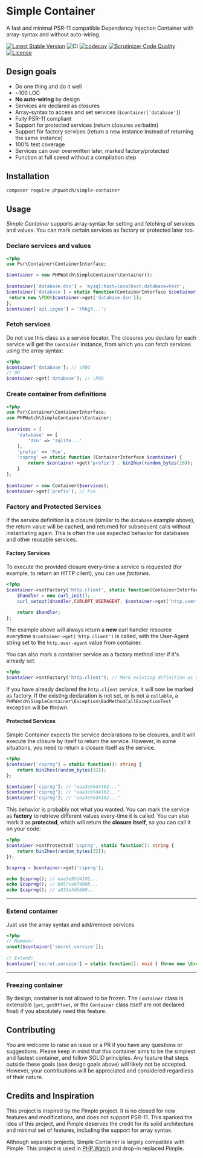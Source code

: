
# Simple Container  
A fast and minimal PSR-11 compatible Dependency Injection Container with array-syntax and without auto-wiring.  
  
 
[![Latest Stable Version](https://poser.pugx.org/phpwatch/simple-container/v/stable)](https://packagist.org/packages/phpwatch/simple-container) ![CI](https://github.com/PHPWatch/simple-container/workflows/CI/badge.svg?branch=master) [![codecov](https://codecov.io/gh/PHPWatch/simple-container/branch/master/graph/badge.svg)](https://codecov.io/gh/PHPWatch/simple-container) [![Scrutinizer Code Quality](https://scrutinizer-ci.com/g/PHPWatch/simple-container/badges/quality-score.png?b=master)](https://scrutinizer-ci.com/g/PHPWatch/simple-container/?branch=master) [![License](https://poser.pugx.org/phpwatch/simple-container/license)](https://packagist.org/packages/phpwatch/simple-container)


## Design goals  
  
 - Do one thing and do it well  
 - ~100 LOC  
 - **No auto-wiring** by design  
 - Services are declared as closures  
 - Array-syntax to access and set services (`$container['database']`)  
 - Fully PSR-11 compliant  
 - Support for protected services (return closures verbatim)  
 - Support for factory services (return a new instance instead of returning the same instance)  
 - 100% test coverage  
 - Services can over overwritten later, marked factory/protected  
 - Function at full speed without a compilation step  
  
## Installation  
  
```bash  
composer require phpwatch/simple-container
``` 

## Usage  
  
*Simple Container* supports array-syntax for setting and fetching of services and values. You can mark certain services as factory or protected later too.  
  
### Declare services and values
  
```php
<?php
use Psr\Container\ContainerInterface;

$container = new PHPWatch\SimpleContainer\Container();  
  
$container['database.dsn'] = 'mysql:host=localhost;database=test';  
$container['database'] = static function(ContainerInterface $container): \PDO {  
 return new \PDO($container->get('database.dsn'));  
};
$container['api.ipgeo'] = 'rhkg3...';
```  

### Fetch services  
  
Do not use this class as a service locator. The closures you declare for each service will get the `Container` instance, from which you can fetch services using the array syntax:  
  
```php
<?php  
$container['database']; // \PDO  
// OR  
$container->get('database'); // \PDO  
```  
  
### Create container from definitions  
  
```php  
<?php
use Psr\Container\ContainerInterface;  
use PHPWatch\SimpleContainer\Container;  
  
$services = [  
    'database' => [
        'dsn' => 'sqlite...'  
    ],  
    'prefix' => 'Foo',  
    'csprng' => static function (ContainerInterface $container) {  
        return $container->get('prefix') . bin2hex(random_bytes(16));  
    }
]; 
  
$container = new Container($services);  
$container->get('prefix'); // Foo
```  

### Factory and Protected Services

If the service definition is a closure (similar to the `database` example above), the return value will be cached, and returned for subsequent calls without instantiating again. This is often the use expected behavior for databases and other reusable services. 

#### Factory Services

To execute the provided closure every-time a service is requested (for example, to return an HTTP client), you can use *factories*. 

```php
<?php
$container->setFactory('http.client', static function(ContainerInterface $container) {
	$handler = new curl_init();
	curl_setopt($handler,CURLOPT_USERAGENT, $container->get('http.user-agent'));
	
	return $handler;
};
```

The example above will always return a **new** curl handler resource everytime `$container->get('http.client')` is called, with the User-Agent string set to the `http.user-agent` value from container.

You can also mark a container service as a factory method later if it's already set:

```php
<?php
$container->setFactory('http.client'); // Mark existing definition as a factory.
```

If you have already declared the `http.client` service, it will now be marked as factory. If the existing declaration is not set, or is not a `callable`, a `PHPWatch\SimpleContainer\Exception\BadMethodCallExceptionTest` exception will be thrown.

#### Protected Services

Simple Container expects the service declarations to be closures, and it will execute the closure by itself to return the service. However, in some situations, you need to return a closure itself as the service. 

```php
<?php
$container['csprng'] = static function(): string {
	return bin2hex(random_bytes(32));
};

$container['csprng']; // "eaa3e95d4102..."
$container['csprng']; // "eaa3e95d4102..."
$container['csprng']; // "eaa3e95d4102..."
```

This behavior is probably not what you wanted. You can mark the service as **factory** to retrieve different values every-time it is called. You can also mark it as **protected**, which will return the **closure itself**, so you can call it on your code:

```php
<?php
$container->setProtected('csprng', static function(): string {
	return bin2hex(random_bytes(32));
});

$csprng = $container->get('csprng');

echo $csprng(); // eaa3e95d4102...
echo $csprng(); // b857ce87400b...
echo $csprng(); // a833e3db880...
```

---

### Extend container  
  
Just use the array syntax and add/remove services  
  
```php
<?php
// Remove:  
unset($container['secret.service']);  
  
// Extend:  
$container['secret.service'] = static function(): void { throw new \Exception('You are not allowed to use this');}  
```  
  
  ---
  
### Freezing container  
  
By design, container is not allowed to be frozen. The `Container` class is extensible (`get`, `getOffset`, or the `Container` class itself are not declared final) if you absolutely need this feature.

## Contributing
You are welcome to raise an issue or a PR if you have any questions or suggestions. Please keep in mind that this container aims to be the simplest and fastest container, and follow SOLID principles. Any feature that steps outside these goals (see design goals above) will likely not be accepted. However, your contributions will be appreciated and considered regardless of their nature. 

## Credits and Inspiration
This project is inspired by the Pimple project. It is no closed for new features and modifications, and does not support PSR-11. This sparked the idea of this project, and Pimple deserves the credit for its solid architecture and minimal set of features, including the support for array syntax. 

Although separate projects, Simple Container is largely compatible with Pimple. This project is used in [PHP.Watch](https://php.watch) and drop-in replaced Pimple.
